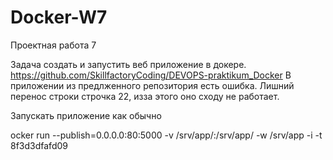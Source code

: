 # Docker-W7
Проектная работа 7

Задача создать и запустить веб приложение в докере. https://github.com/SkillfactoryCoding/DEVOPS-praktikum_Docker
В приложении из предлженного репозитория есть ошибка. Лишний перенос строки строчка 22, изза этого оно сходу не работает.

Запускать приложение как обычно 

ocker  run --publish=0.0.0.0:80:5000  -v /srv/app/:/srv/app/ -w /srv/app -i -t 8f3d3dfafd09
